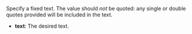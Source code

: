 Specify a fixed text.
The value should *not* be quoted:
any single or double quotes provided will be included in the text.

- **text**: The desired text.
